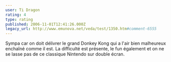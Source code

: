 ```yaml
---
user: Ti Dragon
rating: 4
type: rating
published: 2006-11-01T12:41:26.000Z
legacy_url: http://www.emunova.net/veda/test/1350.htm#comment-6555
---
```

Sympa car on doit délivrer le grand Donkey Kong qui a l'air bien malheureux enchaîné comme il est. La difficulté est présente, le fun également et on ne se lasse pas de ce classique Nintendo sur double écran.